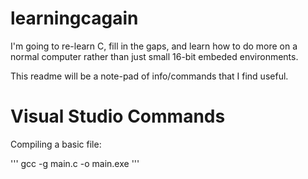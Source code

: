 # learningcagain

I'm going to re-learn C, fill in the gaps, and learn how to do more on a normal computer rather than just small 16-bit embeded environments.

This readme will be a note-pad of info/commands that I find useful.

# Visual Studio Commands

Compiling a basic file:

'''
gcc -g main.c -o main.exe
'''
